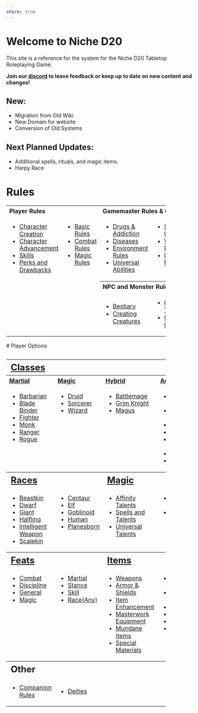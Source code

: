 ```yaml
---
share: true
---
```

# Welcome to Niche D20
This site is a reference for the system for the Niche D20 Tabletop Roleplaying Game.

**Join our [discord](https://discord.gg/EtvTQUtacV) to leave feedback or keep up to date on new content and changes!**

## New:

- Migration from Old Wiki
- New Domain for website
- Conversion of Old Systems

## Next Planned Updates:

- Additional spells, rituals, and magic items.
- Harpy Race

# Rules

<table style="width:85%; text-align: left; vertical-align: top">
<tbody><tr>
<th colspan="2" style="">Player Rules</th>
<th colspan="2" style="">Gamemaster Rules &amp; Other</th>
</tr>
<tr>
<td style="line-height: 1.2em;">
<ul><li><a href="/Character%20Creation" title="Character Creation">Character Creation</a></li>
<li><a href="/Character%20Advancement" title="Character Advancement">Character Advancement</a></li>
<li><a href="/Skills" title="Skills">Skills</a></li>
<li><a href="/Perks" title="Perks">Perks and Drawbacks</a></li></ul>
</td>
<td style="vertical-align: top; line-height: 1.2em;">
<ul><li><a href="/Basic%20Rules/" title="Basic Rules">Basic Rules</a></li>
<li><a href="/Combat%20Rules/" title="Combat">Combat Rules</a></li>
<li><a href="/Magic%20Rules" title="Magic/Rules">Magic Rules</a></li></ul>
</td>
<td style="vertical-align: top; line-height: 1.2em;">
<ul><li><a href="/Gamemaster%20and%20Other%20Rules/Drugs%20%26%20Addiction" class="mw-redirect" title="Addiction">Drugs &amp; Addiction</a></li>
<li><a href="/Gamemaster%20and%20Other%20Rules/Diseases/" title="Diseases">Diseases</a></li>
<li><a href="/Gamemaster%20and%20Other%20Rules/Environment%20Rules/" title="Environment Rules">Environment Rules</a></li>
<li><a href="/Gamemaster%20and%20Other%20Rules/Universal%20Abilities/" title="Universal Abilities">Universal Abilities</a></li></ul>
</td>
<td style="vertical-align: top; line-height: 1.2em;">
<ul><li><a href="/Gamemaster%20and%20Other%20Rules/Status%20Conditions" title="Conditions">Status Conditions</a></li>
<li><a href="/Gamemaster%20and%20Other%20Rules/Variant%20Rules" title="Variant Rules">Variant Rules</a></li>
<li><a href="/Gamemaster%20and%20Other%20Rules/Optional%20Rules" title="Optional Rules">Optional Rules</a><br></li></ul>
</td></tr>
<tr>
<td>
</td>
<td>
</td>
<th colspan="2" style="">NPC and Monster Rules
</th></tr>
<tr>
<td>
</td>
<td>
</td>
<td>
<ul><li><a href="/Bestiary" title="Bestiary">Bestiary</a></li>
<li><a href="/NPC%20and%20Monster%20Rules/Creating%20Creatures" title="Creating Creatures">Creating Creatures</a></li></ul>
</td>
<td>
<ul><li><a href="/NPC%20and%20Monster%20Rules/Creature%20Types" title="Creature Types">Creature Types</a></li>
<li><a href="/Creature_Classes" title="Creature Classes">Creature Classes</a></li></ul>
</td></tr></tbody></table>
# Player Options
<table style="width:85%; text-align: left; vertical-align: top;">
<caption>
</caption>
<tbody><tr>
<th colspan="4" style="font-size: 18pt;"><a href="/Classes">Classes</a>
</th></tr>
<tr>
<th style=""><a href="/Classes/Martial">Martial</a>
</th>
<th style=""><a href="/Magic%20Rules" title="Magic%20Rules">Magic</a>
</th>
<th style=""><a href="/Classes/Hybrid" title="Hybrid Classes">Hybrid</a>
</th>
<th style=""><a href="/Advanced_Classes" title="Advanced Classes">Advanced</a>
</th></tr>
<tr>
<td style="vertical-align: top; line-height: 1.2em;">
<ul><li><a href="/Classes/Martial/Barbarian">Barbarian</a></li>
<li><a href="/Classes/Martial/Blade_Binder" title="Classes/Blade Binder">Blade Binder</a></li>
<li><a href="/Classes/Martial/Fighter" title="Classes/Fighter">Fighter</a></li>
<li><a href="/Classes/Martial/Monk" title="Classes/Monk">Monk</a></li>
<li><a href="/Classes/Martial/Ranger" title="Classes/Ranger">Ranger</a></li>
<li><a href="/Classes/Martial/Rogue" title="Classes/Rogue">Rogue</a></li></ul>
</td>
<td style="vertical-align: top; line-height: 1.2em;">
<ul>
<li><a href="/Classes/Magic/Druid" title="Classes/Druid">Druid</a></li>
<li><a href="/Classes/Magic/Sorcerer" title="Classes/Sorcerer">Sorcerer</a></li>
<li><a href="/Classes/Magic/Wizard" title="Classes/Wizard">Wizard</a></li></ul>
</td>
<td style="vertical-align: top; line-height: 1.2em;">
<ul><li><a href="/Classes/Hybrid/Battlemage" title="Classes/Battlemage">Battlemage</a></li>
<li><a href="/Classes/Hybrid/Grim_Knight" title="Classes/Grim Knight">Grim Knight</a></li>
<li><a href="/Classes/Hybrid/Magus" title="Classes/Magus">Magus</a></li></ul>
</td>
<td style="vertical-align: top; line-height: 1.2em;">
<ul><li><a href="/Classes/Eldritch_Knight" title="Classes/Eldritch Knight">Eldritch Knight</a></li>
<li><a href="/Classes/Nature%27s_Fury" title="Classes/Nature's Fury">Nature's Fury</a></li>
<li><a href="/Classes/Possessor" title="Classes/Possessor">Possessor</a></li>
<li><a href="/Classes/Runesmith" title="Classes/Runesmith">Runesmith</a></li>
<li><a href="/Classes/Steel_Savage" title="Classes/Steel Savage">Steel Savage</a></li>
<li><a href="/Classes/Samurai" title="Classes/Samurai">Samurai</a></li>
<li><a href="/Classes/Zealot" title="Classes/Zealot">Zealot</a></li></ul>
</td></tr>
<tr>
<th colspan="2" style="font-size: 18pt;"><a href="/wiki/Races" title="Races">Races</a>
</th>
<th colspan="2" style="font-size: 18pt;"><a href="/wiki/Magic" title="Magic">Magic</a>
</th></tr>
<tr>
<td style="vertical-align: top; line-height: 1.2em;">
<ul><li><a href="/Races/Beastkin" title="Races/Beastkin">Beastkin</a></li>
<li><a href="/Races/Dwarf" title="Races/Dwarf">Dwarf</a></li>
<li><a href="/Races/Giant" title="Races/Giant">Giant</a></li>
<li><a href="/Races/Halfling" title="Races/Halfling">Halfling</a></li>
<li><a href="/Races/Intelligent_Weapon" title="Races/Intelligent Weapon">Intelligent Weapon</a></li>
<li><a href="/Races/Scalekin" title="Races/Scalekin">Scalekin</a></li></ul>
</td>
<td style="vertical-align: top; line-height: 1.2em;">
<ul><li><a href="/Races/Centaur" title="Races/Centaur">Centaur</a></li>
<li><a href="/Races/Elf" title="Races/Elf">Elf</a></li>
<li><a href="/Races/Orc" title="Races/Orc">Goblinoid</a></li>
<li><a href="/Races/Human" title="Races/Human">Human</a></li>
<li><a href="/Races/Planesborn" title="Races/Planesborn">Planesborn</a></li></ul>
</td>
<td style="vertical-align: top; line-height: 1.2em;">
<ul><li><a href="/Magic/Affinity_Talents" title="Magic/Affinity Talents">Affinity Talents</a></li>
<li><a href="/Magic/Spells" title="Magic/Spells">Spells and Talents</a></li>
<li><a href="/Magic/Universal_Talents" title="Magic/Universal Talents">Universal Talents</a></li></ul>
</td>
<td style="vertical-align: top; line-height: 1.2em;">
<ul><li><a href="/Magic%20Rules/Casting%20Type" title="Magic/Rules/Casting Type">Casting Types</a></li>
<li><a href="/Magic/Rituals" title="Magic/Rituals">Rituals</a><br></li></ul>
</td></tr>
<tr>
<th colspan="2" style="font-size: 18pt;"><a href="/wiki/Feats" title="Feats">Feats</a>
</th>
<th colspan="2" style="font-size: 18pt;"><a href="/Items" title="Items">Items</a>
</th></tr>
<tr>
<td style="vertical-align: top; line-height: 1.2em;">
<ul><li><a href="/Feats/Combat" title="Feats/Combat">Combat</a></li>
<li><a href="/Feats/Discipline" title="Feats/Discipline">Discipline</a></li>
<li><a href="/Feats/General" title="Feats/General">General</a></li>
<li><a href="/Feats/Magic" title="Feats/Magic">Magic</a><br></li></ul>
</td>
<td style="vertical-align: top; line-height: 1.2em;">
<ul><li><a href="/wiki/Feats/Martial" title="Feats/Martial">Martial</a></li>
<li><a href="/wiki/Feats/Stance" title="Feats/Stance">Stance</a></li>
<li><a href="/wiki/Feats/Skill" title="Feats/Skill">Skill</a></li>
<li><a href="/wiki/Feats/Race" title="Feats/Race">Race(Any)</a></li></ul>
</td>
<td style="vertical-align: top; line-height: 1.2em;">
<ul><li><a href="/Items/Weapons" title="Weapons">Weapons</a></li>
<li><a href="/Items/Armor%20and%20Shields" title="Armor &amp; Shields">Armor &amp; Shields</a></li>
<li><a href="/Items/Item%20Enhancement" title="Enhancement">Item Enhancement</a></li>
<li><a href="/Items/Masterwork%20Equipment" title="Items/Masterwork">Masterwork Equipment</a></li>
<li><a href="/Items/Mundane%20Items" title="Items/Mundane Items">Mundane Items</a></li>
<li><a href="/Items/Special%20Materials" title="Items/Special Materials">Special Materials</a><br></li></ul>
</td>
<td style="vertical-align: top; line-height: 1.2em;">
<ul><li><a href="/Items/Alchemical%20Items" title="Alchemical Items">Alchemical Items</a></li>
<li><a href="/Items/Magic%20items/Magic%20Items" title="Items/Magic Items">Magic Items</a></li>
<li><a href="/Items/Potions" title="Potions">Potions</a></li>
<li><a href="/wiki/Poisons" title="Poisons">Poisons</a></li>
<li><a href="/Items/Drugs" title="Drugs">Drugs</a></li>
<li><a href="/wiki/Scrolls" title="Scrolls">Scrolls</a><br></li></ul>
</td></tr>
<tr>
<th colspan="4" style="font-size: 18pt;">Other
</th></tr>
<tr>
<td>
<ul><li><a href="/wiki/Companion_Rules" title="Companion Rules">Companion Rules</a></li></ul>
</td>
<td>
<ul><li><a href="/wiki/Deities" title="Deities">Deities</a></li></ul>
</td>
<td>
</td>
<td>
</td></tr></tbody></table>
